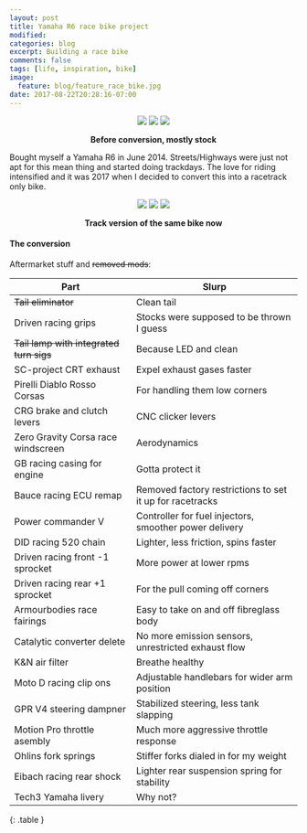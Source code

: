 ```yaml
---
layout: post
title: Yamaha R6 race bike project
modified:
categories: blog
excerpt: Building a race bike
comments: false
tags: [life, inspiration, bike]
image:
  feature: blog/feature_race_bike.jpg
date: 2017-08-22T20:28:16-07:00
---
```


<figure class="third" align="center">
	<a href="https://farm5.staticflickr.com/4388/36333376640_55891756c5_b.jpg" title=""><img src="https://farm5.staticflickr.com/4388/36333376640_55891756c5_m.jpg"></a>
	<a href="https://farm5.staticflickr.com/4429/36729134645_6b219f738b_b.jpg" title=""><img src="https://farm5.staticflickr.com/4429/36729134645_6b219f738b_m.jpg"></a>
	<a href="https://farm5.staticflickr.com/4392/36333376180_76e153416c_b.jpg" title=""><img src="https://farm5.staticflickr.com/4392/36333376180_76e153416c_m.jpg"></a>
</figure>
<figcaption align="center"><strong>Before conversion, mostly stock</strong></figcaption>

Bought myself a Yamaha R6 in June 2014. Streets/Highways were just not apt for this mean thing and started doing trackdays. The love for riding intensified and it was 2017 when I decided to convert this into a racetrack only bike.


<figure class="third" align="center">
	<a href="https://farm5.staticflickr.com/4357/36559424912_cd93642d49_b.jpg" title=""><img src="https://farm5.staticflickr.com/4357/36559424912_cd93642d49_m.jpg"></a>
	<a href="https://farm5.staticflickr.com/4427/35920026463_a446ab03e3_b.jpg" title=""><img src="https://farm5.staticflickr.com/4427/35920026463_a446ab03e3_m.jpg"></a>
	<a href="https://farm5.staticflickr.com/4353/36682645276_07bfc34112_b.jpg" title=""><img src="https://farm5.staticflickr.com/4353/36682645276_07bfc34112_m.jpg"></a>
</figure>
<figcaption align="center"><strong>Track version of the same bike now</strong></figcaption>

#### The conversion

Aftermarket stuff and ~~removed mods~~:

| Part | Slurp |
| ----- | ----- |
| ~~Tail eliminator~~ | Clean tail |
| Driven racing grips | Stocks were supposed to be thrown I guess |
| ~~Tail lamp with integrated turn sigs~~ | Because LED and clean |
| SC-project CRT exhaust | Expel exhaust gases faster |
| Pirelli Diablo Rosso Corsas | For handling them low corners |
| CRG brake and clutch levers | CNC clicker levers |
| Zero Gravity Corsa race windscreen | Aerodynamics |
| GB racing casing for engine | Gotta protect it |
| Bauce racing ECU remap | Removed factory restrictions to set it up for racetracks |
| Power commander V | Controller for fuel injectors, smoother power delivery |
| DID racing 520 chain | Lighter, less friction, spins faster |
| Driven racing front -1 sprocket | More power at lower rpms |
| Driven racing rear +1 sprocket | For the pull coming off corners |
| Armourbodies race fairings | Easy to take on and off fibreglass body |
| Catalytic converter delete | No more emission sensors, unrestricted exhaust flow |
| K&N air filter | Breathe healthy |
| Moto D racing clip ons | Adjustable handlebars for wider arm position |
| GPR V4 steering dampner | Stabilized steering, less tank slapping |
| Motion Pro throttle asembly | Much more aggressive throttle response |
| Ohlins fork springs | Stiffer forks dialed in for my weight |
| Eibach racing rear shock | Lighter rear suspension spring for stability |
| Tech3 Yamaha livery | Why not? |
{: .table }
